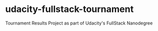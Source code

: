 # udacity-fullstack-tournament
Tournament Results Project as part of Udacity's FullStack Nanodegree
